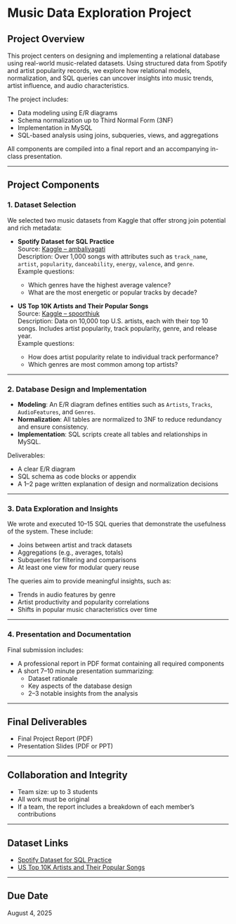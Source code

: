 # Music Data Exploration Project

## Project Overview
This project centers on designing and implementing a relational database using real-world music-related datasets. Using structured data from Spotify and artist popularity records, we explore how relational models, normalization, and SQL queries can uncover insights into music trends, artist influence, and audio characteristics.

The project includes:
- Data modeling using E/R diagrams
- Schema normalization up to Third Normal Form (3NF)
- Implementation in MySQL
- SQL-based analysis using joins, subqueries, views, and aggregations

All components are compiled into a final report and an accompanying in-class presentation.

---

## Project Components

### 1. Dataset Selection

We selected two music datasets from Kaggle that offer strong join potential and rich metadata:

- **Spotify Dataset for SQL Practice**  
  Source: [Kaggle – ambaliyagati](https://www.kaggle.com/datasets/ambaliyagati/spotify-dataset-for-playing-around-with-sql)  
  Description: Over 1,000 songs with attributes such as `track_name`, `artist`, `popularity`, `danceability`, `energy`, `valence`, and `genre`.  
  Example questions:
  - Which genres have the highest average valence?
  - What are the most energetic or popular tracks by decade?

- **US Top 10K Artists and Their Popular Songs**  
  Source: [Kaggle – spoorthiuk](https://www.kaggle.com/datasets/spoorthiuk/us-top-10k-artists-and-their-popular-songs)  
  Description: Data on 10,000 top U.S. artists, each with their top 10 songs. Includes artist popularity, track popularity, genre, and release year.  
  Example questions:
  - How does artist popularity relate to individual track performance?
  - Which genres are most common among top artists?

---

### 2. Database Design and Implementation

- **Modeling**: An E/R diagram defines entities such as `Artists`, `Tracks`, `AudioFeatures`, and `Genres`.
- **Normalization**: All tables are normalized to 3NF to reduce redundancy and ensure consistency.
- **Implementation**: SQL scripts create all tables and relationships in MySQL.

Deliverables:
- A clear E/R diagram
- SQL schema as code blocks or appendix
- A 1–2 page written explanation of design and normalization decisions

---

### 3. Data Exploration and Insights

We wrote and executed 10–15 SQL queries that demonstrate the usefulness of the system. These include:
- Joins between artist and track datasets
- Aggregations (e.g., averages, totals)
- Subqueries for filtering and comparisons
- At least one view for modular query reuse

The queries aim to provide meaningful insights, such as:
- Trends in audio features by genre
- Artist productivity and popularity correlations
- Shifts in popular music characteristics over time

---

### 4. Presentation and Documentation

Final submission includes:
- A professional report in PDF format containing all required components
- A short 7–10 minute presentation summarizing:
  - Dataset rationale
  - Key aspects of the database design
  - 2–3 notable insights from the analysis

---

## Final Deliverables

- Final Project Report (PDF)
- Presentation Slides (PDF or PPT)

---

## Collaboration and Integrity

- Team size: up to 3 students
- All work must be original
- If a team, the report includes a breakdown of each member’s contributions

---

## Dataset Links

- [Spotify Dataset for SQL Practice](https://www.kaggle.com/datasets/ambaliyagati/spotify-dataset-for-playing-around-with-sql)
- [US Top 10K Artists and Their Popular Songs](https://www.kaggle.com/datasets/spoorthiuk/us-top-10k-artists-and-their-popular-songs)

---

## Due Date

August 4, 2025
